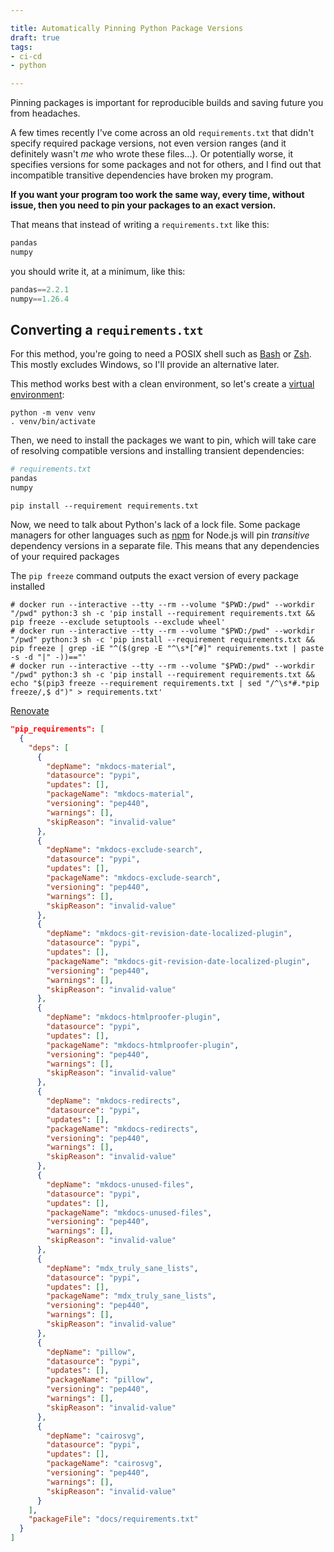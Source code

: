 ```yaml
---

title: Automatically Pinning Python Package Versions
draft: true
tags:
- ci-cd
- python

---
```


Pinning packages is important for reproducible builds and saving future you from headaches.

A few times recently I've come across an old `requirements.txt` that didn't specify required package versions, not even version ranges (and it definitely wasn't _me_ who wrote these files...). Or potentially worse, it specifies versions for some packages and not for others, and I find out that incompatible transitive dependencies have broken my program.

**If you want your program too work the same way, every time, without issue, then you need to pin your packages to an exact version.**

That means that instead of writing a `requirements.txt` like this:

```python
pandas
numpy
```

you should write it, at a minimum, like this:

```python
pandas==2.2.1
numpy==1.26.4
```

## Converting a `requirements.txt`

For this method, you're going to need a POSIX shell such as [Bash](https://www.gnu.org/software/bash/) or [Zsh](https://www.zsh.org/). This mostly excludes Windows, so I'll provide an alternative later.

This method works best with a clean environment, so let's create a [virtual environment](https://docs.python.org/3/library/venv.html):

```shell
python -m venv venv
. venv/bin/activate
```

Then, we need to install the packages we want to pin, which will take care of resolving compatible versions and installing transient dependencies:

```python
# requirements.txt
pandas
numpy
```

```shell
pip install --requirement requirements.txt
```

Now, we need to talk about Python's lack of a lock file. Some package managers for other languages such as [npm](https://www.npmjs.com/) for Node.js will pin _transitive_ dependency versions in a separate file. This means that any dependencies of your required packages

The `pip freeze` command outputs the exact version of every package installed

```shell
# docker run --interactive --tty --rm --volume "$PWD:/pwd" --workdir "/pwd" python:3 sh -c 'pip install --requirement requirements.txt && pip freeze --exclude setuptools --exclude wheel'
# docker run --interactive --tty --rm --volume "$PWD:/pwd" --workdir "/pwd" python:3 sh -c 'pip install --requirement requirements.txt && pip freeze | grep -iE "^($(grep -E "^\s*[^#]" requirements.txt | paste -s -d "|" -))=="'
# docker run --interactive --tty --rm --volume "$PWD:/pwd" --workdir "/pwd" python:3 sh -c 'pip install --requirement requirements.txt && echo "$(pip3 freeze --requirement requirements.txt | sed "/^\s*#.*pip freeze/,$ d")" > requirements.txt'
```

[Renovate](https://developer.mend.io/github/emmercm/igir/-/job/00e0221c-7ce3-48c7-a464-0fffe4a2ac8b)

```json
"pip_requirements": [
  {
    "deps": [
      {
        "depName": "mkdocs-material",
        "datasource": "pypi",
        "updates": [],
        "packageName": "mkdocs-material",
        "versioning": "pep440",
        "warnings": [],
        "skipReason": "invalid-value"
      },
      {
        "depName": "mkdocs-exclude-search",
        "datasource": "pypi",
        "updates": [],
        "packageName": "mkdocs-exclude-search",
        "versioning": "pep440",
        "warnings": [],
        "skipReason": "invalid-value"
      },
      {
        "depName": "mkdocs-git-revision-date-localized-plugin",
        "datasource": "pypi",
        "updates": [],
        "packageName": "mkdocs-git-revision-date-localized-plugin",
        "versioning": "pep440",
        "warnings": [],
        "skipReason": "invalid-value"
      },
      {
        "depName": "mkdocs-htmlproofer-plugin",
        "datasource": "pypi",
        "updates": [],
        "packageName": "mkdocs-htmlproofer-plugin",
        "versioning": "pep440",
        "warnings": [],
        "skipReason": "invalid-value"
      },
      {
        "depName": "mkdocs-redirects",
        "datasource": "pypi",
        "updates": [],
        "packageName": "mkdocs-redirects",
        "versioning": "pep440",
        "warnings": [],
        "skipReason": "invalid-value"
      },
      {
        "depName": "mkdocs-unused-files",
        "datasource": "pypi",
        "updates": [],
        "packageName": "mkdocs-unused-files",
        "versioning": "pep440",
        "warnings": [],
        "skipReason": "invalid-value"
      },
      {
        "depName": "mdx_truly_sane_lists",
        "datasource": "pypi",
        "updates": [],
        "packageName": "mdx_truly_sane_lists",
        "versioning": "pep440",
        "warnings": [],
        "skipReason": "invalid-value"
      },
      {
        "depName": "pillow",
        "datasource": "pypi",
        "updates": [],
        "packageName": "pillow",
        "versioning": "pep440",
        "warnings": [],
        "skipReason": "invalid-value"
      },
      {
        "depName": "cairosvg",
        "datasource": "pypi",
        "updates": [],
        "packageName": "cairosvg",
        "versioning": "pep440",
        "warnings": [],
        "skipReason": "invalid-value"
      }
    ],
    "packageFile": "docs/requirements.txt"
  }
]
```
<!--stackedit_data:
eyJoaXN0b3J5IjpbMTIzODg2NTE5NCwtNTY5OTgzMjIzLC0xOT
c1NjY4MjczXX0=
-->